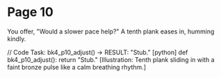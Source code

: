 # Page 10

You offer, "Would a slower pace help?"
A tenth plank eases in, humming kindly.

// Code Task: bk4_p10_adjust() → RESULT: "Stub."
[python]
def bk4_p10_adjust():
    return "Stub."
[Illustration: Tenth plank sliding in with a faint bronze pulse like a calm breathing rhythm.]
